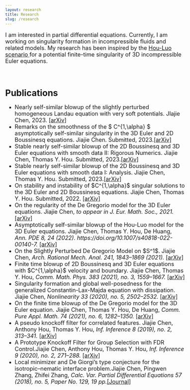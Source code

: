 ```yaml
---
layout: research
title: Research
slug: /research
---
```


<div id="header" style="width: 115%;">
    <div id="centered" style="margin: 0 auto; width: 110%;"></div>

<font size="+1">
	<p>
I am interested in partial differential equations. Currently, I am working on singularity formation in incompressible fluids and related models. My research has been inspired by the <a href="https://epubs.siam.org/doi/abs/10.1137/140966411?casa_token=Y0eX6v3eniwAAAAA:B9ygxRkZfbmDWPqERqgsCZR0c8afkstbU2y_HuRpfY78PisAlTk69XHkUAbnOvho63kCHyGl">Hou-Luo scenario </a>for a potential finite-time singularity of 3D incompressible Euler equations. 
<!-- An excellent survey on this direction can be found in  <i><a href="https://www.quantamagazine.org/for-fluid-equations-a-steady-flow-of-progress-20200113/">Quanta Magazine.</a></i>  -->
</p>

</font>

</div>



<!-- <hr width="820" /> -->

<!-- <br />

<div id="header" style="width: 115%;">
    <div id="centered" style="margin: 0 auto; width: 110%;"></div>
<h1>Computer-assisted proof</h1>
<font size="+1">
	<p>
The Matlab code for "Stable nearly self-similar blowup of the 2D Boussinesq and 3D Euler equations with smooth data. Jiajie Chen, Thomas Y. Hou, 2022" can be found via <a href="https://www.dropbox.com/sh/54nd2rz92z9eorn/AAC6OguVhxnyH0ZyAha0K6Gga?dl=0">[Dropbox]</a>
</p>

</font>
</div> -->




<br />

<div id="header" style="width: 115%;">
    <div id="centered" style="margin: 0 auto; width: 110%;"></div>

<h1>Publications</h1>
<font size="+1">
<ul>

<li>
Nearly self-similar blowup of the slightly perturbed homogeneous Landau equation with very soft potentials. 
JIajie Chen, 2023. <a href="https://arxiv.org/abs/2311.11511" >[arXiv]</a>
</li>

<li>
Remarks on the smoothness of the $ C^{1,\alpha} $ asymptotically self-similar singularity in the 3D Euler and 2D Boussinesq equations. Jiajie Chen. Submitted, 2023.<a href="https://arxiv.org/abs/2309.00150" >[arXiv]</a>
</li>

<li>
Stable nearly self-similar blowup of the 2D Boussinesq and 3D Euler equations with smooth data II: Rigorous Numerics.
Jiajie Chen, Thomas Y. Hou. Submitted, 2023.<a href="https://arxiv.org/abs/2305.05660" >[arXiv]</a>
</li>

<li>
	 Stable nearly self-similar blowup of the 2D Boussinesq and 3D Euler equations with smooth data I: Analysis. Jiajie Chen, Thomas Y. Hou. Submitted, 2023.<a href="https://arxiv.org/abs/2210.07191" >[arXiv]</a>
</li>

<li> On stability and instability of $C^{1,\alpha}$ singular solutions to the 3D Euler and 2D Boussinesq equations. Jiajie Chen, Thomas Y. Hou. Submitted, 2022.  <a href="https://arxiv.org/abs/2206.01296">[arXiv]</a> 
	  </li>

  <li>
    On the regularity of the De Gregorio model for the 3D Euler equations. Jiajie Chen, 
<i> to appear in J. Eur. Math. Soc., 2021.</i> <a href="https://arxiv.org/abs/2107.04777">[arXiv]</a> 
	  </li>

  <li>
    Asymptotically self-similar blowup of the Hou-Luo model for the 3D Euler equations. Jiajie Chen, Thomas Y. Hou, De Huang, 
<i>Ann. PDE 8, 24 (2022). https://doi.org/10.1007/s40818-022-00140-7. </i> <a href="https://arxiv.org/abs/2106.05422">[arXiv]</a> 
	  </li>

   <li>
	On the Slightly Perturbed De Gregorio Model on $S^1$. Jiajie Chen, <i> Arch. Rational Mech. Anal. 241, 1843–1869 (2021).</i>
	<a href="https://arxiv.org/abs/2010.12700">[arXiv]</a> 
	  </li>

<li>
	Finite time blowup of 2D Boussinesq and 3D Euler equations with $C^{1,\alpha}$ velocity and boundary. Jiajie Chen, Thomas Y. Hou, <i>Comm. Math. Phys. 383 (2021), no. 3, 1559–1667.</i> <a href="https://arxiv.org/abs/1910.00173">[arXiv]</a>
	  </li>

  <li>
	Singularity formation and global well-posedness for the generalized Constantin-Lax-Majda equation with dissipation. Jiajie Chen, <i> Nonlinearity 33 (2020), no. 5, 2502–2532. </i>
	<a href="https://arxiv.org/abs/1908.09385">[arXiv]</a> 
	  </li>
	
<li>
	On the finite time blowup of the De Gregorio model for the 3D Euler equation. Jiajie Chen, Thomas Y. Hou, De Huang, <i>Comm. Pure Appl. Math. 74 (2021), no. 6, 1282–1350. </i> <a href="https://arxiv.org/abs/1905.06387">[arXiv]</a> 
</li>

 <li>
A pseudo knockoff filter for correlated features. Jiajie Chen, Anthony Hou, Thomas Y. Hou, <i>Inf. Inference 8 (2019), no. 2, 313–341.</i> <a href="https://arxiv.org/abs/1708.09305">[arXiv]</a> 
</li>

 <li>A Prototype Knockoff Filter for Group Selection with FDR Control.Jiajie Chen, Anthony Hou, Thomas Y. Hou, <i>Inf. Inference 9 (2020), no. 2, 271–288.</i> <a href="https://arxiv.org/abs/1706.03400">[arXiv]</a> 
</li>

  <li>Local minimizer and De Giorgi’s type conjecture for the isotropic–nematic interface problem.Jiajie Chen, Pingwen Zhang, Zhifei Zhang, <i>Calc. Var. Partial Differential Equations 57 (2018), no. 5, Paper No. 129, 19 pp.</i><a href="https://link.springer.com/article/10.1007/s00526-018-1404-0">[Journal]</a> 
</li>


</ul>
</font>

</div>

<br />
